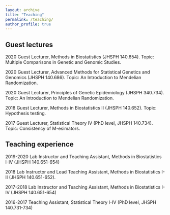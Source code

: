 ```yaml
---
layout: archive
title: "Teaching"
permalink: /teaching/
author_profile: true
---
```


Guest lectures
------

2020	Guest Lecturer, Methods in Biostatistics (JHSPH 140.654). Topic: Multiple Comparisons in Genetic and Genomic Studies.

2020	Guest Lecturer, Advanced Methods for Statistical Genetics and Genomics (JHSPH 140.686). Topic: An Introduction to Mendelian Randomization.

2020	Guest Lecturer, Principles of Genetic Epidemiology (JHSPH 340.734). Topic: An Introduction to Mendelian Randomization.

2018	Guest Lecturer, Methods in Biostatistics II (JHSPH 140.652). Topic: Hypothesis testing.

2017	Guest Lecturer, Statistical Theory IV (PhD level, JHSPH 140.734). Topic: Consistency of M-esimators.

Teaching experience
------

2019-2020	Lab Instructor and Teaching Assistant, Methods in Biostatistics I-IV (JHSPH 140.651-654)


2018	Lab Instructor and Lead Teaching Assistant, Methods in Biostatistics I-II (JHSPH 140.651-652).

2017-2018	Lab Instructor and Teaching Assistant, Methods in Biostatistics I-IV (JHSPH 140.651-654)

2016-2017	Teaching Assistant, Statistical Theory I-IV (PhD level, JHSPH 140.731-734)
